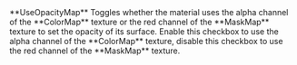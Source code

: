 <tr>
<td>**UseOpacityMap**</td>
<td>Toggles whether the material uses the alpha channel of the **ColorMap** texture or the red channel of the **MaskMap** texture to set the opacity of its surface. Enable this checkbox to use the alpha channel of the **ColorMap** texture, disable this checkbox to use the red channel of the **MaskMap** texture.</td>
</tr>